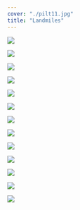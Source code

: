 ```yaml
---
cover: "./pilt11.jpg"
title: "Landmiles"
---
```


![](./pilt6.jpg)











![](./pilt9.jpg)










![](./pilt11.jpg)











![](./pilt12.jpg)










![](./pilt13.jpg)











![](./pilt14.jpg)











![](./pilt15.jpg)









![](./pilt16.jpg)










![](./pilt18.jpg)









![](./pilt19.jpg)









![](./pilt20.jpg)









![](./pilt21.jpg)









![](./pilt22.jpg)
